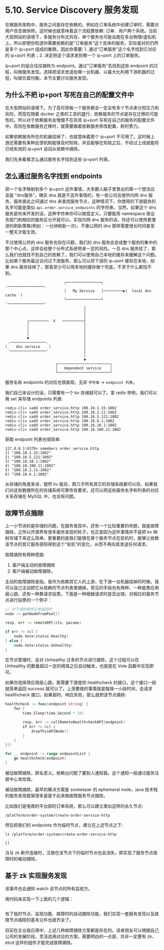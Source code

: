 # 5.10. Service Discovery 服务发现

在微服务架构中，服务之间是存在依赖的。例如在订单系统中创建订单时，需要对用户信息做快照，这时候也就意味着这个流程要依赖: 订单、用户两个系统。当前大型网站的语境下，多服务分布式共存，单个服务也可能会跑在多台物理/虚拟机上。所以即使你知道你需要依赖的是“订单服务”这个具体的服务，实际面对的仍然是多个 ip+port 组成的集群。因此你需要: 1. 通过“订单服务”这个名字找到它对应的 ip+port 列表；2. 决定把这个请求发到哪一个 ip+port 上的订单服务。

ip+port 的组合往往被称为 endpoint。通过“订单服务”去找到这些 endpoint 的过程，叫做服务发现。选择把请求发送给哪一台机器，以最大化利用下游机器的过程，叫做负载均衡。本节主要讨论服务发现。

## 为什么不把 ip+port 写死在自己的配置文件中

在大型网站的语境下，为了高可用每一个服务都会一定会有多个节点来分担压力和风险，而现在随着 docker 之类的工具的盛行，依赖服务的节点是存在迁移的可能性的。所以对于依赖服务会慢慢不在将其 ip+port 写死在自己的服务的配置文件中。否则在依赖服务迁移时，就需要跟着依赖服务修改配置，耗时费力。

如果依赖服务所在的机器挂掉了，也就意味着那个 ip+port 不可用了。这时候上游还需要有某种反馈机制能够及时知晓，并且能够在知晓之后，不经过上线就能将已经失效的 ip+port 自动从依赖中摘除。

我们先来看看怎么通过服务名字找到这些 ip+port 列表。

## 怎么通过服务名字找到 endpoints

把一个名字映射到多个 ip+port 这件事情，大多数人脑子里冒出的第一个想法应该是 "dns服务"。确实 dns 就是干这件事情的，有一些公司会提供内网 dns 服务，服务彼此之间通过 dns 来查找服务节点，这种情况下，你使用的下游服务的名字可能是类似 `api.order.service_endpoints` 的字符串，当然，如果这个 dns 服务是你来开发的话，这种字符串你可以随意定义。只要能用 namespace 按业务部门和相应的服务区分开就可以。实现内网 dns 服务的话，你还可以使用更激进的刷新策略(例如：一分钟刷新一次)，不像公网的 dns 那样需要很长时间甚至一整天才能生效。

不过使用公共的 dns 服务也存在问题，我们的 dns 服务会变成整个服务的集中的那个中心点，这样会给整个分布式系统带来一定的风险。一旦 dns 服务挂了，那么我们也就找不到自己的依赖了。我们可以使用自己本地的缓存来缓解这个问题。比如某个服务最近访问过下游服务，那么可以将下游的 ip+port 缓存在本地，如果 dns 服务挂掉了，那我至少可以用本地的缓存做个兜底，不至于什么都找不到。

```
                           ┌────────────────┐           .─────────────────. 
                           │   My Service   │─────────▶(  local dns cache  )
                           └────────────────┘           `─────────────────' 
                                    │                                       
                                    │                                       
                                    │                                       
          ┌─────────  X   ──────────┤                                       
          │                         │                                       
          │                         │                                       
          │                         │                                       
          ▼                         │                                       
 .─────────────────.                │                                       
(    dns service    )               │                                       
 `─────────────────'                │                                       
                                    │                                       
                                    ▼                                       
                       ┌────────────────────────┐                           
                       │   dependent service    │                           
                       └────────────────────────┘                           
```

服务名和 endpoints 的对应也很直观，无非 `字符串` -> `endpoint 列表`。

我们自己来设计的话，只需要有一个 kv 存储就可以了。拿 redis 举例，我们可以用 set 来存储 endpoints 列表:

```shell
redis-cli> sadd order_service.http 100.10.1.15:1002
redis-cli> sadd order_service.http 100.10.2.11:1002
redis-cli> sadd order_service.http 100.10.5.121:1002
redis-cli> sadd order_service.http 100.10.6.1:1002
redis-cli> sadd order_service.http 100.10.10.1:1002
redis-cli> sadd order_service.http 100.10.100.11:1002
```

获取 endpoint 列表也很简单:

```shell
127.0.0.1:6379> smembers order_service.http
1) "100.10.1.15:1002"
2) "100.10.5.121:1002"
3) "100.10.10.1:1002"
4) "100.10.100.11:1002"
5) "100.10.2.11:1002"
6) "100.10.6.1:1002"
```

从存储的角度来讲，既然 kv 能存，那几乎所有其它的存储系统都可以存。如果我们对这些数据所在的存储系统可靠性有要求，还可以把这些服务名字和列表的对应关系存储在 MySQL 中，也没有问题。

## 故障节点摘除

上一小节讲的是存储的问题，在服务发现中，还有一个比较重要的命题，就是故障摘除。之所以开源界有很多服务发现的轮子，也正是因为这件事情并不是把 kv 映射存储下来这么简单。更重要的是我们能够在某个服务节点在宕机时，能够让依赖该节点的其它服务感知得到这个“宕机”的变化，从而不再向其发送任何请求。

故障摘除有两种思路:

1. 客户端主动的故障摘除
2. 客户端被动故障摘除。

主动的故障摘除是指，我作为依赖其它人的上游，在下游一台机器挂掉的时候，我可以自己主动把它从依赖的节点列表里摘掉。常见的手段也有两种，一种是靠应用层心跳，还有一种靠请求投票。下面是一种根据请求时是否出错，对相应的服务节点进行投票的一个例子：

```go
// 对下游的请求正常返回时:
node := getNodeFromPool()

resp, err := remoteRPC(ctx, params)

if err != nil {
    node.Vote(status.Healthy)
} else {
    node.Vote(status.Unhealthy)
}
```

在节点管理时，会对 Unhealthy 过多的节点进行摘除，这个过程可以在 Unhealthy 的数量超过一定的阈值之后自动触发，也就是在 Vote 函数中实现即可。

如果你选择用应用层心跳，那需要下游提供 healthcheck 的接口，这个接口一般就简单返回 success 就可以了。上游要做的事情就是每隔一小段时间，去请求 healthcheck 接口，如果超时、响应失败，那么就把该节点摘除:

```go
healthcheck := func(endpoint string) {
    for {
        time.Sleep(time.Second * 10)

        resp, err := callRemoteHealthcheckAPI(endpoint)
        if err != nil {
            dropThisAPINode()
        }
    }
}()

for _, endpoint := range endpointList {
    go healthcheck(endpoint)
}
```

被动故障摘除，顾名思义。依赖出问题了要别人通知我。这个通知一般通过服务注册中心发给我。

被动故障摘除，最早的解决方案是 zookeeper 的 ephemeral node，java 技术栈的服务发现框架很多是基于此来做故障服务节点摘除。

比如我们是电商的平台部的订单系统，那么可以建立类似这样的永久节点:

```shell
/platform/order-system/create-order-service-http
```

然后把我们的 endpoints 作为临时节点，建立在上述节点之下:

```shell
ls /platform/order-system/create-order-service-http

[]
```

当与 zk 断开连接时，注册在该节点下的临时节点也会消失，即实现了服务节点故障时的被动摘除。

## 基于 zk 实现服务发现

该事件也会通知 watch 该节点的所有监视方。

用代码来实现一下上面的几个逻辑：

```go
```

有了临时节点、监视功能、故障时的自动摘除功能，我们实现一套服务发现以及故障节点摘除的基本元件也就齐全了。

目前在企业级应用中，上述几种故障摘除方案都是存在的。读者朋友可以根据自己公司的发展阶段，灵活选用对应的方案。需要明白的一点是，并非一定要有 zk、etcd 这样的组件才能完成故障摘除。

